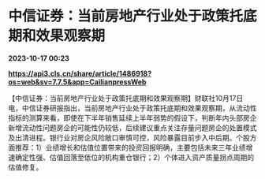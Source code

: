# 中信证券：当前房地产行业处于政策托底期和效果观察期

**2023-10-17 00:23**

**https://api3.cls.cn/share/article/1486918?os=web&sv=7.7.5&app=CailianpressWeb**

【中信证券：当前房地产行业处于政策托底期和效果观察期】财联社10月17日电，中信证券研报指出，当前房地产行业处于政策托底期和效果观察期，从流动性指标的测算来看，即使在下半年销售延续上半年弱势的假设下，判断年内头部房企新增流动性问题房企的可能性仍较低，后续建议重点关注存量问题房企的处置模式及出清进程。银行业对房企风险敞口审慎可控，风险暴露目前步入中后期。个股方面推荐：1）业绩增长和估值位置带来的投资回报明确，主要包括未来三年业绩增速确定性强、估值回落至低位的机构重仓银行；2）个体进入资产质量拐点周期的估值修复。